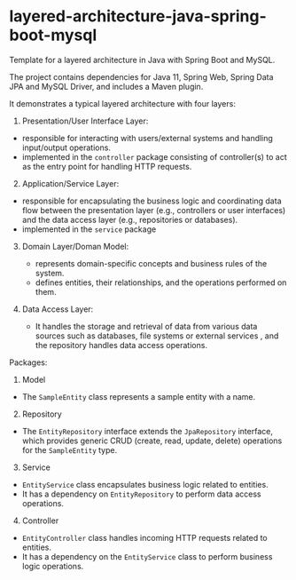 # layered-architecture-java-spring-boot-mysql
Template for a layered architecture in Java with Spring Boot and MySQL.

The project contains dependencies for Java 11, Spring Web, Spring Data JPA and MySQL Driver, and includes a Maven plugin.

It demonstrates a typical layered architecture with four layers:

1. Presentation/User Interface Layer:
- responsible for interacting with users/external systems and handling input/output operations.
- implemented in the ```controller``` package consisting of controller(s) to act as the entry point for handling HTTP requests.

2. Application/Service Layer:
- responsible for encapsulating the business logic and coordinating data flow between the presentation layer (e.g., controllers or user interfaces) and the data access layer (e.g., repositories or databases).
- implemented in the ```service``` package

3. Domain Layer/Doman Model:
   - represents domain-specific concepts and business rules of the system.
   - defines entities, their relationships, and the operations performed on them.

4. Data Access Layer:
   - It handles the storage and retrieval of data from various data sources such as databases, file systems or external services , and the repository handles data access operations. 

Packages:

1. Model
- The ```SampleEntity``` class represents a sample entity with a name.

2. Repository
- The ```EntityRepository``` interface extends the ```JpaRepository``` interface, which provides generic CRUD (create, read, update, delete) operations for the ```SampleEntity``` type.

3. Service
- ```EntityService``` class encapsulates business logic related to entities.
- It has a dependency on ```EntityRepository``` to perform data access operations.

4. Controller  
- ```EntityController``` class handles incoming HTTP requests related to entities.
- It has a dependency on the ```EntityService``` class to perform business logic operations.

